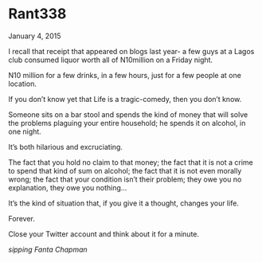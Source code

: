 # Rant338


January 4, 2015

I recall that receipt that appeared on blogs last year- a few guys at a Lagos club consumed liquor worth all of N10million on a Friday night.

N10 million for a few drinks, in a few hours, just for a few people at one location.

If you don’t know yet that Life is a tragic-comedy, then you don’t know.

Someone sits on a bar stool and spends the kind of money that will solve the problems plaguing your entire household; he spends it on alcohol, in one night.

It’s both hilarious and excruciating.

The fact that you hold no claim to that money; the fact that it is not a crime to spend that kind of sum on alcohol; the fact that it is not even morally wrong; the fact that your condition isn’t their problem; they owe you no explanation, they owe you nothing...

It’s the kind of situation that, if you give it a thought, changes your life.

Forever.

Close your Twitter account and think about it for a minute.

*sipping Fanta Chapman*